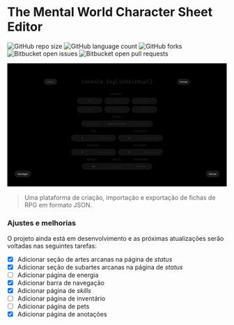 # The Mental World Character Sheet Editor

![GitHub repo size](https://img.shields.io/github/repo-size/MarcosAlves90/projetoRPG_TMW_Ficha?style=for-the-badge)
![GitHub language count](https://img.shields.io/github/languages/count/MarcosAlves90/projetoRPG_TMW_Ficha?style=for-the-badge)
![GitHub forks](https://img.shields.io/github/forks/MarcosAlves90/projetoRPG_TMW_Ficha?style=for-the-badge)
![Bitbucket open issues](https://img.shields.io/bitbucket/issues/MarcosAlves90/projetoRPG_TMW_Ficha?style=for-the-badge)
![Bitbucket open pull requests](https://img.shields.io/bitbucket/pr-raw/MarcosAlves90/projetoRPG_TMW_Ficha?style=for-the-badge)

<img src="readme_details/tmw_ficha_image_1.png" alt="Página inicial da plataforma">

> Uma plataforma de criação, importação e exportação de fichas de RPG em formato JSON.

### Ajustes e melhorias

O projeto ainda está em desenvolvimento e as próximas atualizações serão voltadas nas seguintes tarefas:

- [X] Adicionar seção de artes arcanas na página de _status_
- [X] Adicionar seção de subartes arcanas na página de _status_
- [ ] Adicionar página de energia
- [X] Adicionar barra de navegação
- [X] Adicionar página de _skills_
- [ ] Adicionar página de inventário
- [ ] Adicionar página de pets
- [X] Adicionar página de anotações